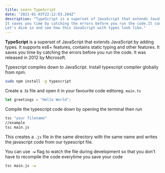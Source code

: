 ```yaml
---
title: Learn TypeScript
date: "2021-01-03T22:12:03.284Z"
description: "TypeScript is a superset of JavaScript that extends JavaScript by adding types.
It saves you time by catching the errors before you run the code.It compiles down to JavaScript.
Let's dive in and see how this JavaScript with types look like."
---
```



**TypeScript** is a superset of JavaScript that extends JavaScript by adding types.
It supports es6+ features, contains static typing and other features.
It saves you time by catching the errors before you run the code.
It was released in 2012 by Microsoft.

Typescript compiles down to JavaScript.
Install typescript compiler globally from npm.

```bash
sudo npm install -g typescript
```

Create a .ts file and open it in your favourite code editoreg. ```main.ts```

```typescript
let greetings = "Hello World";
```

Compile the typescript code down by opening the terminal then run

```bash
tsc "your filename"
//example
tsc main.js
```

This creates a ```.js``` file in the same directory with the same name and writes the javascript code from our typescript file.

You can use ```-w``` flag to watch the file during development so that you don't have to recompile the code everytime you save your code

```bash
tsc main.js -w
```

